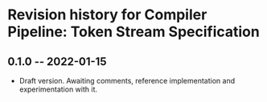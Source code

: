 # Revision history for Compiler Pipeline: Token Stream Specification

## 0.1.0 -- 2022-01-15

* Draft version. Awaiting comments, reference implementation and experimentation with it.
